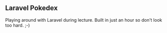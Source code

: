 ## Laravel Pokedex

Playing around with Laravel during lecture. Built in just an hour so don't look too hard. ;-)
